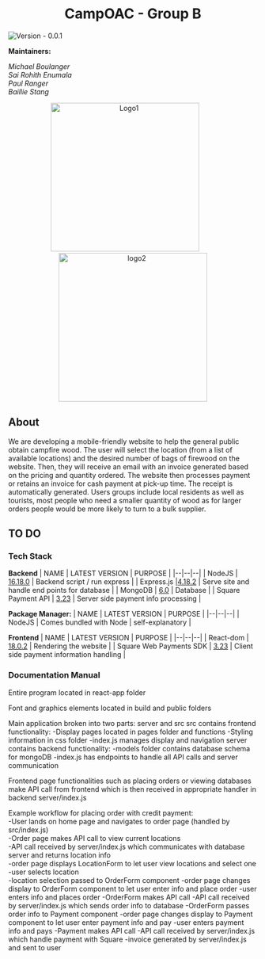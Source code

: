 ﻿<h1 align="center">
CampOAC - Group B
</h1>

![Version - 0.0.1](https://img.shields.io/badge/version-pending-lightgrey?style=for-the-badge)

**Maintainers:** <br />

_Michael Boulanger
<br />
Sai Rohith Enumala
 <br />
 Paul Ranger
 <br />
 Baillie Stang_

<p align="center">
  <img alt="Logo1" src="https://media.discordapp.net/attachments/931270620547784754/1045467416894902332/Camp-OAC-Logo-Primary.png" width="300" height = "300">
&nbsp; &nbsp; &nbsp; &nbsp;
  <img alt="logo2" src="https://media.discordapp.net/attachments/931270620547784754/1045468871781523456/officialclublogo_rotary.png" width="300" height = "300">
</p>

## About

We are developing a mobile-friendly website to help the general public obtain
campfire wood. The user will select the location (from a list of available locations)
and the desired number of bags of firewood on the website. Then, they will receive an email
with an invoice generated based on the pricing and quantity ordered. The website then processes
payment or retains an invoice for cash payment at pick-up time. The receipt is automatically generated.
Users groups include local residents as well as tourists, most people who need a smaller quantity of wood
as for larger orders people would be more likely to turn to a bulk supplier.

## TO DO

### Tech Stack

**Backend**
| NAME | LATEST VERSION | PURPOSE |
|--|--|--|
| NodeJS | [16.18.0](https://nodejs.org/en/) | Backend script / run express |
| Express.js |[4.18.2](https://www.npmjs.com/package/express) | Serve site and handle end points for database |
| MongoDB | [6.0](https://www.mongodb.com/) | Database |
| Square Payment API | [3.23](https://github.com/square/web-payments-quickstart) | Server side payment info processing |

**Package Manager:**
| NAME | LATEST VERSION | PURPOSE |
|--|--|--|
| NodeJS | Comes bundled with Node | self-explanatory |

**Frontend**
| NAME | LATEST VERSION | PURPOSE |
|--|--|--|
| React-dom | [18.0.2](https://www.npmjs.com/package/react-dom) | Rendering the website |
| Square Web Payments SDK | [3.23](https://github.com/square/web-payments-quickstart) | Client side payment information handling |

### Documentation Manual

Entire program located in react-app folder

Font and graphics elements located in build and public folders

Main application broken into two parts: server and src
src contains frontend functionality:
  -Display pages located in pages folder and functions
  -Styling information in css folder
  -index.js manages display and navigation
server contains backend functionality:
  -models folder contains database schema for mongoDB
  -index.js has endpoints to handle all API calls and server communication

Frontend page functionalities such as placing orders or viewing databases make API call from frontend which is then received in appropriate handler in backend server/index.js

Example workflow for placing order with credit payment:  
  -User lands on home page and navigates to order page (handled by src/index.js)  
  -Order page makes API call to view current locations  
  -API call received by server/index.js which communicates with database server and returns location info  
  -order page displays LocationForm to let user view locations and select one  
  -user selects location  
  -location selection passed to OrderForm component
  -order page changes display to OrderForm component to let user enter info and place order
  -user enters info and places order
  -OrderForm makes API call
  -API call received by server/index.js which sends order info to database
  -OrderForm passes order info to Payment component
  -order page changes display to Payment component to let user enter payment info and pay
  -user enters payment info and pays
  -Payment makes API call
  -API call received by server/index.js which handle payment with Square
  -invoice generated by server/index.js and sent to user
